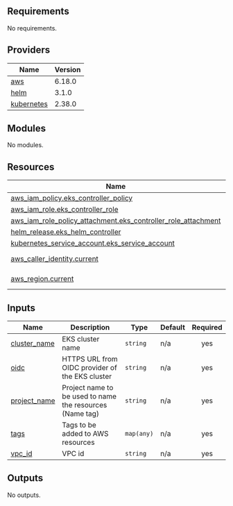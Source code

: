 <!-- BEGIN_TF_DOCS -->
## Requirements

No requirements.

## Providers

| Name | Version |
|------|---------|
| <a name="provider_aws"></a> [aws](#provider\_aws) | 6.18.0 |
| <a name="provider_helm"></a> [helm](#provider\_helm) | 3.1.0 |
| <a name="provider_kubernetes"></a> [kubernetes](#provider\_kubernetes) | 2.38.0 |

## Modules

No modules.

## Resources

| Name | Type |
|------|------|
| [aws_iam_policy.eks_controller_policy](https://registry.terraform.io/providers/hashicorp/aws/latest/docs/resources/iam_policy) | resource |
| [aws_iam_role.eks_controller_role](https://registry.terraform.io/providers/hashicorp/aws/latest/docs/resources/iam_role) | resource |
| [aws_iam_role_policy_attachment.eks_controller_role_attachment](https://registry.terraform.io/providers/hashicorp/aws/latest/docs/resources/iam_role_policy_attachment) | resource |
| [helm_release.eks_helm_controller](https://registry.terraform.io/providers/hashicorp/helm/latest/docs/resources/release) | resource |
| [kubernetes_service_account.eks_service_account](https://registry.terraform.io/providers/hashicorp/kubernetes/latest/docs/resources/service_account) | resource |
| [aws_caller_identity.current](https://registry.terraform.io/providers/hashicorp/aws/latest/docs/data-sources/caller_identity) | data source |
| [aws_region.current](https://registry.terraform.io/providers/hashicorp/aws/latest/docs/data-sources/region) | data source |

## Inputs

| Name | Description | Type | Default | Required |
|------|-------------|------|---------|:--------:|
| <a name="input_cluster_name"></a> [cluster\_name](#input\_cluster\_name) | EKS cluster name | `string` | n/a | yes |
| <a name="input_oidc"></a> [oidc](#input\_oidc) | HTTPS URL from OIDC provider of the EKS cluster | `string` | n/a | yes |
| <a name="input_project_name"></a> [project\_name](#input\_project\_name) | Project name to be used to name the resources (Name tag) | `string` | n/a | yes |
| <a name="input_tags"></a> [tags](#input\_tags) | Tags to be added to AWS resources | `map(any)` | n/a | yes |
| <a name="input_vpc_id"></a> [vpc\_id](#input\_vpc\_id) | VPC id | `string` | n/a | yes |

## Outputs

No outputs.
<!-- END_TF_DOCS -->